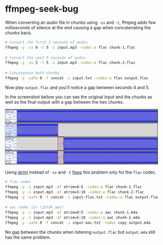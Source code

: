 # ffmpeg-seek-bug

When converting an audio file in chunks using `-ss` and `-t`, ffmpeg adds few milliseconds of silence at the end causing a gap when concatenating the chunks back.

```bash
# Convert the first 5 seconds of audio
ffmpeg -y -ss 0 -t 5 -i input.mp3 -codec:a flac chunk-1.flac

# Convert the next 5 seconds of audio
ffmpeg -y -ss 5 -t 5 -i input.mp3 -codec:a flac chunk-2.flac

# Concatenate both chunks
ffmpeg -y -safe 0 -f concat -i input.txt -codec:a flac output.flac
```

Now play `output.flac` and you'll notice a gap between seconds 4 and 5.

In the screenshot bellow you can see the original input and the chunks as well as the final output with a gap between the two chunks.

![screenshot](screenshot_1.png)

Using [atrim](https://ffmpeg.org/ffmpeg-filters.html#atrim) instead of `-ss` and `-t` [fixes](https://www.reddit.com/r/ffmpeg/comments/hzhzbm/convert_audio_in_chunks_then_concatenate/fzkxr0c/) this problem only for the `flac` codec.

```bash
# flac codec
ffmpeg -y -i input.mp3 -af atrim=0:5 -codec:a flac chunk-1.flac
ffmpeg -y -i input.mp3 -af atrim=5:10 -codec:a flac chunk-2.flac
ffmpeg -y -safe 0 -f concat -i input-flac.txt -codec:a flac output.flac

# aac codec (or libfdk_aac)
ffmpeg -y -i input.mp3 -af atrim=0:5 -codec:a aac chunk-1.m4a
ffmpeg -y -i input.mp3 -af atrim=5:10 -codec:a aac chunk-2.m4a
ffmpeg -y -safe 0 -f concat -i input-aac.txt -codec copy output.m4a
```

No gap between the chunks when listening `output.flac` but `output.m4a` still has the same problem.